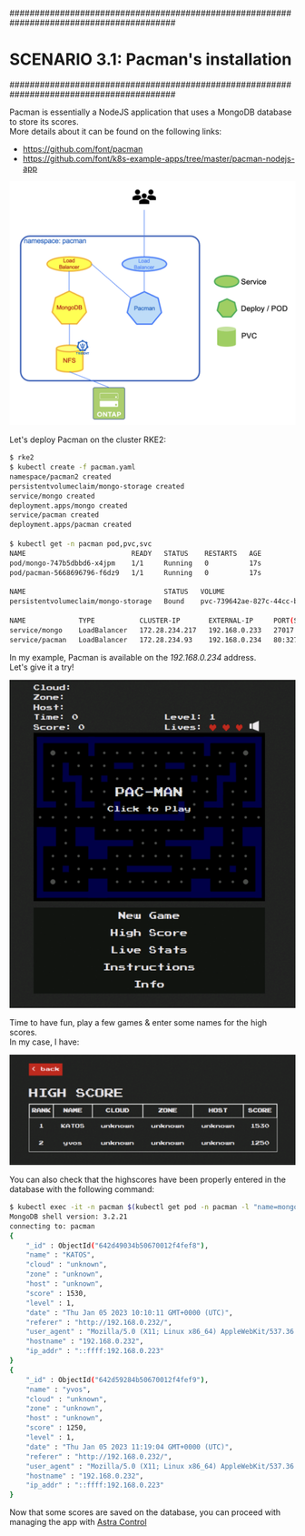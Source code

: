 #########################################################################################
# SCENARIO 3.1: Pacman's installation
#########################################################################################

Pacman is essentially a NodeJS application that uses a MongoDB database to store its scores.  
More details about it can be found on the following links:
- https://github.com/font/pacman 
- https://github.com/font/k8s-example-apps/tree/master/pacman-nodejs-app  

<p align="center"><img src="Images/1_pacman_architecture.png" width="512"></p>

Let's deploy Pacman on the cluster RKE2:
```bash
$ rke2
$ kubectl create -f pacman.yaml
namespace/pacman2 created
persistentvolumeclaim/mongo-storage created
service/mongo created
deployment.apps/mongo created
service/pacman created
deployment.apps/pacman created

$ kubectl get -n pacman pod,pvc,svc
NAME                          READY   STATUS    RESTARTS   AGE
pod/mongo-747b5dbbd6-x4jpm    1/1     Running   0          17s
pod/pacman-5668696796-f6dz9   1/1     Running   0          17s

NAME                                  STATUS   VOLUME                                     CAPACITY   ACCESS MODES   STORAGECLASS   AGE
persistentvolumeclaim/mongo-storage   Bound    pvc-739642ae-827c-44cc-b46b-a8a163bbe870   8Gi        RWO            sc-nas-svm2    17s

NAME             TYPE           CLUSTER-IP       EXTERNAL-IP     PORT(S)           AGE
service/mongo    LoadBalancer   172.28.234.217   192.168.0.233   27017:30820/TCP   17s
service/pacman   LoadBalancer   172.28.234.93    192.168.0.234   80:32730/TCP      17s
```

In my example, Pacman is available on the _192.168.0.234_ address.  
Let's give it a try!  
<p align="center"><img src="Images/2_pacman_game.png" width="512"></p>

Time to have fun, play a few games & enter some names for the high scores.  
In my case, I have:
<p align="center"><img src="Images/3_pacman_scores.png" width="512"></p>

You can also check that the highscores have been properly entered in the database with the following command:
```bash
$ kubectl exec -it -n pacman $(kubectl get pod -n pacman -l "name=mongo" -o name) -- mongo --eval 'db.highscore.find().pretty()' pacman
MongoDB shell version: 3.2.21
connecting to: pacman
{
	"_id" : ObjectId("642d49034b50670012f4fef8"),
	"name" : "KATOS",
	"cloud" : "unknown",
	"zone" : "unknown",
	"host" : "unknown",
	"score" : 1530,
	"level" : 1,
	"date" : "Thu Jan 05 2023 10:10:11 GMT+0000 (UTC)",
	"referer" : "http://192.168.0.232/",
	"user_agent" : "Mozilla/5.0 (X11; Linux x86_64) AppleWebKit/537.36 (KHTML, like Gecko) Chrome/111.0.0.0 Safari/537.36",
	"hostname" : "192.168.0.232",
	"ip_addr" : "::ffff:192.168.0.223"
}
{
	"_id" : ObjectId("642d59284b50670012f4fef9"),
	"name" : "yvos",
	"cloud" : "unknown",
	"zone" : "unknown",
	"host" : "unknown",
	"score" : 1250,
	"level" : 1,
	"date" : "Thu Jan 05 2023 11:19:04 GMT+0000 (UTC)",
	"referer" : "http://192.168.0.232/",
	"user_agent" : "Mozilla/5.0 (X11; Linux x86_64) AppleWebKit/537.36 (KHTML, like Gecko) Chrome/111.0.0.0 Safari/537.36",
	"hostname" : "192.168.0.232",
	"ip_addr" : "::ffff:192.168.0.223"
}
```

Now that some scores are saved on the database, you can proceed with managing the app with [Astra Control](../2_Protect)
